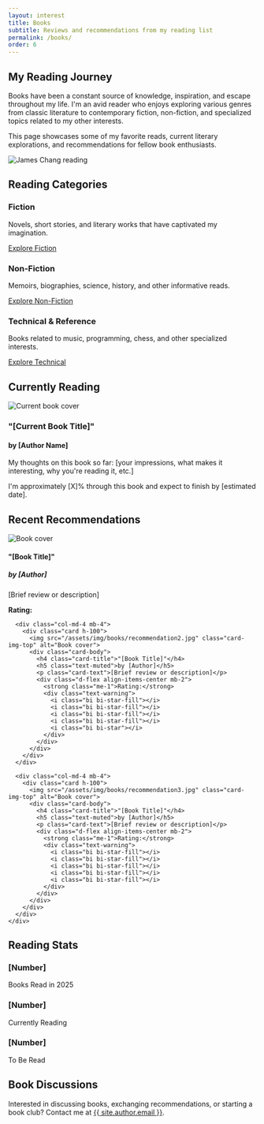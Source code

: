 ```yaml
---
layout: interest
title: Books
subtitle: Reviews and recommendations from my reading list
permalink: /books/
order: 6
---
```


<div class="row mt-5">
  <div class="col-md-6">
    <h2 class="section-heading">My Reading Journey</h2>
    <p>Books have been a constant source of knowledge, inspiration, and escape throughout my life. I'm an avid reader who enjoys exploring various genres from classic literature to contemporary fiction, non-fiction, and specialized topics related to my other interests.</p>
    <p>This page showcases some of my favorite reads, current literary explorations, and recommendations for fellow book enthusiasts.</p>
  </div>
  <div class="col-md-6">
    <img src="/assets/img/books/reading.jpg" alt="James Chang reading" class="img-fluid rounded">
  </div>
</div>

<div class="row mt-5">
  <div class="col-12">
    <h2 class="section-heading">Reading Categories</h2>
    <div class="row">
      <div class="col-md-4 mb-4">
        <div class="card h-100">
          <div class="card-body">
            <h3 class="card-title">Fiction</h3>
            <p class="card-text">Novels, short stories, and literary works that have captivated my imagination.</p>
            <a href="/books/fiction/" class="btn btn-primary">Explore Fiction</a>
          </div>
        </div>
      </div>
      <div class="col-md-4 mb-4">
        <div class="card h-100">
          <div class="card-body">
            <h3 class="card-title">Non-Fiction</h3>
            <p class="card-text">Memoirs, biographies, science, history, and other informative reads.</p>
            <a href="/books/non-fiction/" class="btn btn-primary">Explore Non-Fiction</a>
          </div>
        </div>
      </div>
      <div class="col-md-4 mb-4">
        <div class="card h-100">
          <div class="card-body">
            <h3 class="card-title">Technical & Reference</h3>
            <p class="card-text">Books related to music, programming, chess, and other specialized interests.</p>
            <a href="/books/technical/" class="btn btn-primary">Explore Technical</a>
          </div>
        </div>
      </div>
    </div>
  </div>
</div>

<div class="row mt-5">
  <div class="col-12">
    <h2 class="section-heading">Currently Reading</h2>
    <div class="card">
      <div class="row g-0">
        <div class="col-md-3">
          <img src="/assets/img/books/current-book.jpg" alt="Current book cover" class="img-fluid rounded-start">
        </div>
        <div class="col-md-9">
          <div class="card-body">
            <h3 class="card-title">"[Current Book Title]"</h3>
            <h4 class="text-muted">by [Author Name]</h4>
            <p class="card-text">My thoughts on this book so far: [your impressions, what makes it interesting, why you're reading it, etc.]</p>
            <p>I'm approximately [X]% through this book and expect to finish by [estimated date].</p>
          </div>
        </div>
      </div>
    </div>
  </div>
</div>

<div class="row mt-5">
  <div class="col-12">
    <h2 class="section-heading">Recent Recommendations</h2>
    <div class="row">
      <div class="col-md-4 mb-4">
        <div class="card h-100">
          <img src="/assets/img/books/recommendation1.jpg" class="card-img-top" alt="Book cover">
          <div class="card-body">
            <h4 class="card-title">"[Book Title]"</h4>
            <h5 class="text-muted">by [Author]</h5>
            <p class="card-text">[Brief review or description]</p>
            <div class="d-flex align-items-center mb-2">
              <strong class="me-1">Rating:</strong>
              <div class="text-warning">
                <i class="bi bi-star-fill"></i>
                <i class="bi bi-star-fill"></i>
                <i class="bi bi-star-fill"></i>
                <i class="bi bi-star-fill"></i>
                <i class="bi bi-star-half"></i>
              </div>
            </div>
          </div>
        </div>
      </div>
      
      <div class="col-md-4 mb-4">
        <div class="card h-100">
          <img src="/assets/img/books/recommendation2.jpg" class="card-img-top" alt="Book cover">
          <div class="card-body">
            <h4 class="card-title">"[Book Title]"</h4>
            <h5 class="text-muted">by [Author]</h5>
            <p class="card-text">[Brief review or description]</p>
            <div class="d-flex align-items-center mb-2">
              <strong class="me-1">Rating:</strong>
              <div class="text-warning">
                <i class="bi bi-star-fill"></i>
                <i class="bi bi-star-fill"></i>
                <i class="bi bi-star-fill"></i>
                <i class="bi bi-star-fill"></i>
                <i class="bi bi-star"></i>
              </div>
            </div>
          </div>
        </div>
      </div>
      
      <div class="col-md-4 mb-4">
        <div class="card h-100">
          <img src="/assets/img/books/recommendation3.jpg" class="card-img-top" alt="Book cover">
          <div class="card-body">
            <h4 class="card-title">"[Book Title]"</h4>
            <h5 class="text-muted">by [Author]</h5>
            <p class="card-text">[Brief review or description]</p>
            <div class="d-flex align-items-center mb-2">
              <strong class="me-1">Rating:</strong>
              <div class="text-warning">
                <i class="bi bi-star-fill"></i>
                <i class="bi bi-star-fill"></i>
                <i class="bi bi-star-fill"></i>
                <i class="bi bi-star-fill"></i>
                <i class="bi bi-star-fill"></i>
              </div>
            </div>
          </div>
        </div>
      </div>
    </div>
  </div>
</div>

<div class="row mt-5">
  <div class="col-12">
    <h2 class="section-heading">Reading Stats</h2>
    <div class="row">
      <div class="col-md-4 mb-4">
        <div class="card text-center">
          <div class="card-body">
            <h3 class="display-4">[Number]</h3>
            <p class="card-text">Books Read in 2025</p>
          </div>
        </div>
      </div>
      <div class="col-md-4 mb-4">
        <div class="card text-center">
          <div class="card-body">
            <h3 class="display-4">[Number]</h3>
            <p class="card-text">Currently Reading</p>
          </div>
        </div>
      </div>
      <div class="col-md-4 mb-4">
        <div class="card text-center">
          <div class="card-body">
            <h3 class="display-4">[Number]</h3>
            <p class="card-text">To Be Read</p>
          </div>
        </div>
      </div>
    </div>
  </div>
</div>

<div class="row mt-5" id="contact">
  <div class="col-12">
    <h2 class="section-heading">Book Discussions</h2>
    <p>Interested in discussing books, exchanging recommendations, or starting a book club? Contact me at <a href="mailto:{{ site.author.email }}">{{ site.author.email }}</a>.</p>
  </div>
</div>